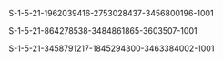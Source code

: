 S-1-5-21-1962039416-2753028437-3456800196-1001

S-1-5-21-864278538-3484861865-3603507-1001

S-1-5-21-3458791217-1845294300-3463384002-1001

